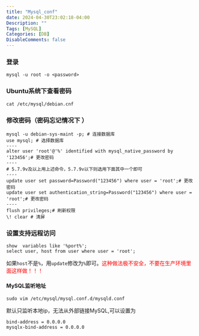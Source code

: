 ```yaml
---
title: "Mysql_conf"
date: 2024-04-30T23:02:18-04:00
Description: ""
Tags: [MySQL]
Categories: [DB]
DisableComments: false
---
```

### 登录

```shelll
mysql -u root -o <password>
```

### Ubuntu系统下查看密码

```shell
cat /etc/mysql/debian.cnf
```

### 修改密码（密码忘记情况下 ）

```shell
mysql -u debian-sys-maint -p; # 连接数据库
use mysql; # 选择数据库
----
alter user 'root'@'%' identified with mysql_native_password by '123456';# 更改密码
----
# 5.7.9v及以上用上述命令，5.7.9v以下则选用下面其中一个即可
----
update user set password=Password("123456") where user = 'root';# 更改密码
update user set authentication_string=Password("123456") where user = 'root';# 更改密码
----
flush privileges;# 刷新权限
\! clear # 清屏
```

### 设置支持远程访问

```shell
show  variables like '%port%';
select user, host from user where user = 'root'; 
```

如果`host`不是`%`，用`update`修改为`%`即可。<span style="color:red">这种做法极不安全，不要在生产环境里面这样做！！！</span>

#### MySQL监听地址

```shell
sudo vim /etc/mysql/mysql.conf.d/mysqld.conf
```

默认只监听本地ip，无法从外部链接MySQL,可以设置为

```
bind-address = 0.0.0.0
mysqlx-bind-address = 0.0.0.0
```
